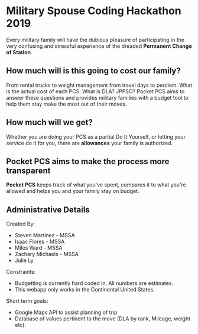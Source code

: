 # Military Spouse Coding Hackathon 2019

Every military family will have the dubious pleasure of participating in the very confusing and stressful experience of the dreaded **Permanent Change of Station**.

## How much will is this going to cost our family?

From rental trucks to weight management from travel days to perdiem. What is the actual cost of each PCS. What is DLA? JPPSO? Pocket PCS aims to answer these questions and provides military families with a budget tool to help them stay make the most out of their moves.

## How much will we get?

Whether you are doing your PCS as a partial Do It Yourself, or letting your service do it for you, there are **allowances** your family is authorized.

## Pocket PCS aims to make the process more transparent

**Pocket PCS** keeps track of what you've spent, compares it to what you're allowed and helps you and your family stay on budget.

## Administrative Details

Created By:

- Steven Martinez - MSSA
- Isaac Flores - MSSA
- Miles Ward - MSSA
- Zachary Michaels - MSSA
- Julie Ly

Constraints:

- Budgetting is currently hard coded in. All numbers are estimates.
- This webapp only works in the Continental United States.

Short term goals:

- Google Maps API to assist planning of trip
- Database of values pertinent to the move (DLA by rank, Mileage, weight etc).
